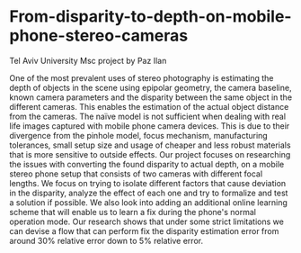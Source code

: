# From-disparity-to-depth-on-mobile-phone-stereo-cameras
Tel Aviv University Msc project by Paz Ilan

One of the most prevalent uses of stereo photography is estimating the depth of objects in the scene using epipolar geometry, the camera baseline, known camera parameters and the disparity between the same object in the different cameras. This enables the estimation of the actual object distance from the cameras. 
The naïve model is not sufficient when dealing with real life images captured with mobile phone camera devices. This is due to their divergence from the pinhole model, focus mechanism, manufacturing tolerances, small setup size and usage of cheaper and less robust materials that is more sensitive to outside effects.
Our project focuses on researching the issues with converting the found disparity to actual depth, on a mobile stereo phone setup that consists of two cameras with different focal lengths. We focus on trying to isolate different factors that cause deviation in the disparity, analyze the effect of each one and try to formalize and test a solution if possible. We also look into adding an additional online learning scheme that will enable us to learn a fix during the phone's normal operation mode.
Our research shows that under some strict limitations we can devise a flow that can perform fix the disparity estimation error from around 30% relative error down to 5% relative error.
